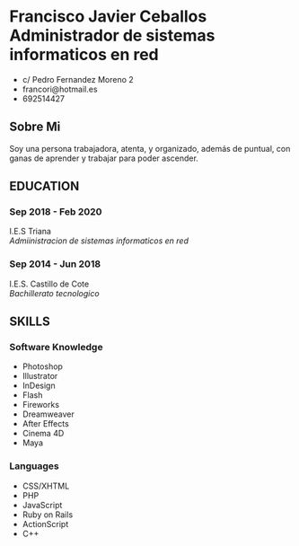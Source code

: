 <!DOCTYPE html PUBLIC "-//W3C//DTD XHTML 1.0 Transitional//EN" "http://www.w3.org/TR/xhtml1/DTD/xhtml1-transitional.dtd">
<html xmlns="http://www.w3.org/1999/xhtml">
<head>
<meta http-equiv="Content-Type" content="text/html; charset=UTF-8" />
<title>Resume</title>
<link type="text/css" rel="stylesheet" href="css/blue.css" />
<link type="text/css" rel="stylesheet" href="css/print.css" media="print"/>

<link href="css/ie7.css" rel="stylesheet" type="text/css" />
<![endif]-->

<link href="css/ie6.css" rel="stylesheet" type="text/css" />
<![endif]-->
<script type="text/javascript" src="js/jquery-1.4.2.min.js"></script>
<script type="text/javascript" src="js/jquery.tipsy.js"></script>
<script type="text/javascript" src="js/cufon.yui.js"></script>
<script type="text/javascript" src="js/scrollTo.js"></script>
<script type="text/javascript" src="js/myriad.js"></script>
<script type="text/javascript" src="js/jquery.colorbox.js"></script>
<script type="text/javascript" src="js/custom.js"></script>
<script type="text/javascript">
		Cufon.replace('h1,h2');
</script>
</head>
<body>
<!-- Begin Wrapper -->
<div id="wrapper">
  <div class="wrapper-top"></div>
  <div class="wrapper-mid">
    <!-- Begin Paper -->
    <div id="paper">
      <div class="paper-top"></div>
      <div id="paper-mid">
        <div class="entry">
          <div class="self">
            <h1 class="name">Francisco Javier Ceballos<br />
              <span>Administrador de sistemas informaticos en red</span></h1>
            <ul>
              <li class="ad">c/ Pedro Fernandez Moreno 2</li>
              <li class="mail">francori@hotmail.es</li>
              <li class="tel">692514427</li>
            </ul>
        <div class="entry">
          <h2>Sobre Mi</h2>
          <p>Soy una persona trabajadora, atenta, y organizado, además de puntual, con ganas de
            aprender y trabajar para poder ascender.</p>
        </div>
        <!-- End 1st Row -->
        <!-- Begin 2nd Row -->
        <div class="entry">
          <h2>EDUCATION</h2>
          <div class="content">
            <h3>Sep 2018 - Feb 2020</h3>
            <p>I.E.S Triana <br />
              <em>Admiinistracion de sistemas informaticos en red</em></p>
          </div>
          <div class="content">
            <h3>Sep 2014 - Jun 2018</h3>
            <p>I.E.S. Castillo de Cote <br />
              <em>Bachillerato tecnologico</em></p>
          </div>
        </div>
        <div class="entry">
          <h2>SKILLS</h2>
          <div class="content">
            <h3>Software Knowledge</h3>
            <ul class="skills">
              <li>Photoshop</li>
              <li>Illustrator</li>
              <li>InDesign</li>
              <li>Flash</li>
              <li>Fireworks</li>
              <li>Dreamweaver</li>
              <li>After Effects</li>
              <li>Cinema 4D</li>
              <li>Maya</li>
            </ul>
          </div>
          <div class="content">
            <h3>Languages</h3>
            <ul class="skills">
              <li>CSS/XHTML</li>
              <li>PHP</li>
              <li>JavaScript</li>
              <li>Ruby on Rails</li>
              <li>ActionScript</li>
              <li>C++</li>
            </ul>
          </div>
        </div>
        <!-- End 4th Row -->
         <!-- Begin 5th Row -->

<!-- End Wrapper -->
</body>
</html>
